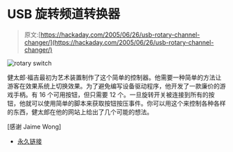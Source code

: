 # USB 旋转频道转换器

> 原文:[https://hackaday.com/2005/06/26/usb-rotary-channel-changer/](https://hackaday.com/2005/06/26/usb-rotary-channel-changer/)

![rotary switch](../Images/94d3cd4d651ec089f6a0f16704177091.png)

健太郎·福吉最初为艺术装置制作了这个简单的控制器。他需要一种简单的方法让游客在效果系统上切换效果。为了避免编写设备驱动程序，他开发了一款廉价的游戏手柄。有 16 个可用按钮，但只需要 12 个。一旦旋转开关被连接到所有的按钮，他就可以使用简单的脚本来获取按钮按压事件。你可以用这个来控制各种各样的东西，健太郎在他的网站上给出了几个可能的想法。

[感谢 Jaime Wong]

*   [永久链接](http://megaui.net/fukuchi/works/gacha/index.en.html)